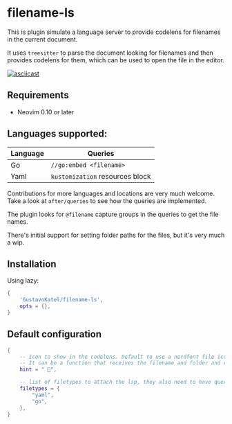 # filename-ls

This is plugin simulate a language server to provide codelens for filenames in the current document.

It uses `treesitter` to parse the document looking for filenames and then provides codelens for them, which can be used to open the file in the editor.

[![asciicast](https://asciinema.org/a/666439.svg)](https://asciinema.org/a/666439)

## Requirements

- Neovim 0.10 or later

## Languages supported:

Language | Queries
--- | ---
Go | `//go:embed <filename>`
Yaml | `kustomization` resources block

Contributions for more languages and locations are very much welcome. Take a look at `after/queries` to see how the queries are implemented.

The plugin looks for `@filename` capture groups in the queries to get the file names.

There's initial support for setting folder paths for the files, but it's very much a wip.

## Installation

Using lazy:

```lua
{
    'GustavoKatel/filename-ls',
    opts = {},
}
```

## Default configuration

```lua
{
    -- Icon to show in the codelens. Default to use a nerdfont file icon
    -- It can be a function that receives the filename and folder and returns a string (fun(filename: string, folder: string): string)
	hint = " ", 

    -- list of filetypes to attach the lsp, they also need to have queries implemented for them
	filetypes = {
		"yaml",
		"go",
	},
}
```
